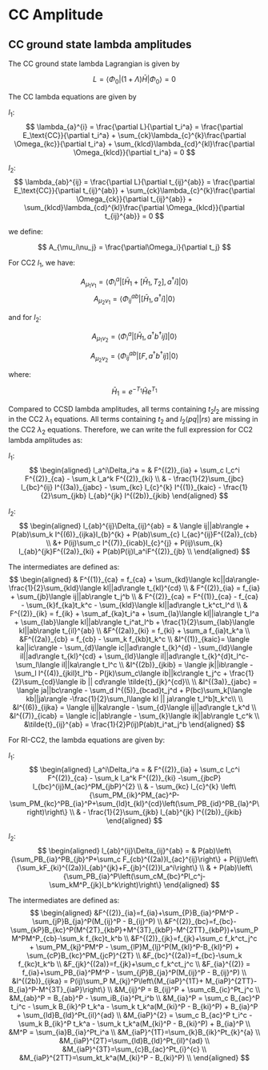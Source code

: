# CC Amplitude

## CC ground state lambda amplitudes

The CC ground state lambda Lagrangian is given by

$$
L = \langle \Phi_0|(1+\Lambda) \bar{H} | \Phi_0 \rangle = 0
$$

The CC lambda equations are given by

$l_1$:
$$
\lambda_{a}^{i} = \frac{\partial L}{\partial t_i^a} = \frac{\partial E_\text{CC}}{\partial t_i^a} + \sum_{ck}\lambda_{c}^{k}\frac{\partial \Omega_{kc}}{\partial t_i^a} + \sum_{klcd}\lambda_{cd}^{kl}\frac{\partial \Omega_{klcd}}{\partial t_i^a} = 0
$$

$l_2$:
$$
\lambda_{ab}^{ij} = \frac{\partial L}{\partial t_{ij}^{ab}} = \frac{\partial E_\text{CC}}{\partial t_{ij}^{ab}} + \sum_{ck}\lambda_{c}^{k}\frac{\partial \Omega_{ck}}{\partial t_{ij}^{ab}} + \sum_{klcd}\lambda_{cd}^{kl}\frac{\partial \Omega_{klcd}}{\partial t_{ij}^{ab}} = 0
$$

we define:

$$
A_{\mu_i\nu_j} = \frac{\partial\Omega_i}{\partial t_j}
$$

For CC2 $l_1$, we have:

$$
A_{\mu_1\nu_1} = \langle\Phi_i^a|[\bar{H}_1+[\bar{H}_1,T_2],a^\dagger i]|0\rangle
$$
$$
A_{\mu_2\nu_1} = \langle\Phi_{ij}^{ab}|[\bar{H}_1,a^\dagger i]|0\rangle
$$

and for $l_2$:

$$
A_{\mu_1\nu_2} = \langle\Phi_{i}^{a}|[\bar{H}_1,a^\dagger b^\dagger ij]|0\rangle
$$

$$
A_{\mu_2\nu_2} = \langle\Phi_{ij}^{ab}|[F,a^\dagger b^\dagger ij]|0\rangle
$$

where:

$$
\bar{H}_1 = e^{-T_1}\hat{H}e^{T_1}
$$

Compared to CCSD lambda amplitudes, all terms containing $t_2l_2$ are missing in the CC2 $\lambda_1$ equations. All terms containing $t_2$ and $l_2\langle pq||rs\rangle$ are missing in the CC2 $\lambda_2$ equations. Therefore, we can write the full expression for CC2 lambda amplitudes as:

$l_1$:
$$
\begin{aligned}
l_a^i\Delta_i^a = &
F^{(2)}_{ia} + \sum_c l_c^i F^{(2)}_{ca} - \sum_k l_a^k F^{(2)}_{ki}  \\
& - \frac{1}{2}\sum_{jbc} l_{bc}^{ij} I^{(3a)}_{jabc} - \sum_{kc} l_{c}^{k} I^{(1)}_{kaic} - \frac{1}{2}\sum_{jkb} l_{ab}^{jk} I^{(2b)}_{jkib}
\end{aligned}
$$

$l_2$:
$$
\begin{aligned}
l_{ab}^{ij}\Delta_{ij}^{ab} = &
\langle ij||ab\rangle + P(ab)\sum_k I^{(6)}_{ijka}l_{b}^{k} + P(ab)\sum_{c} l_{ac}^{ij}F^{(2a)}_{cb} \\
&+ P(ij)\sum_c I^{(7)}_{icab}l_{c}^{j} + P(ij)\sum_{k} l_{ab}^{jk}F^{(2a)}_{ki} + P(ab)P(ij)l_a^iF^{(2)}_{jb} \\
\end{aligned}
$$

The intermediates are defined as:
$$
\begin{aligned}
& F^{(1)}_{ca} = f_{ca} + \sum_{kd}\langle kc||da\rangle-\frac{1}{2}\sum_{kld}\langle kl||ad\rangle  t_{kl}^{cd}
\\
& F^{(2)}_{ia} = f_{ia} + \sum_{jb}\langle ij||ab\rangle t_j^b
\\
& F^{(2)}_{ca} = F^{(1)}_{ca} - f_{ca} - \sum_{k}f_{ka}t_k^c - \sum_{kld}\langle kl||ad\rangle t_k^ct_l^d
\\
& F^{(2)}_{ik} = f_{ik} + \sum_af_{ka}t_i^a + \sum_{la}\langle kl||ia\rangle t_l^a + \sum_{lab}\langle kl||ab\rangle t_i^at_l^b + \frac{1}{2}\sum_{lab}\langle kl||ab\rangle t_{il}^{ab}
\\
&F^{(2a)}_{ki} = f_{ki} + \sum_a f_{ia}t_k^a
\\
&F^{(2a)}_{cb} = f_{cb} - \sum_k f_{kb}t_k^c
\\
&I^{(1)}_{kaic}= \langle ka||ic\rangle - \sum_{d}\langle ic||ad\rangle t_{k}^{d} - \sum_{ld}\langle il||ad\rangle t_{kl}^{cd} + \sum_{ld}\langle il||ad\rangle t_{k}^{d}t_l^c-\sum_l\langle il||ka\rangle t_l^c
\\
&I^{(2b)}_{jkib} = \langle jk||ib\rangle - \sum_l I^{(4)}_{jkil}t_l^b - P(jk)\sum_c\langle ib||kc\rangle t_j^c + \frac{1}{2}\sum_{cd}\langle ib || cd\rangle \tilde{t}_{jk}^{cd}\\
\\
&I^{(3a)}_{jabc} = \langle ja||bc\rangle - \sum_d I^{(5)}_{bcad}t_j^d + P(bc)\sum_k[\langle kb||ja\rangle -\frac{1}{2}\sum_l\langle kl || ja\rangle t_l^b]t_k^c\\
\\
&I^{(6)}_{ijka} = \langle ij||ka\rangle - \sum_{d}\langle ij||ad\rangle t_k^d
\\
&I^{(7)}_{icab} = \langle ic||ab\rangle - \sum_{k}\langle ik||ab\rangle t_c^k
\\
&\tilde{t}_{ij}^{ab} = \frac{1}{2}P(ij)P(ab)t_i^at_j^b
\end{aligned}
$$

For RI-CC2, the lambda equations are given by:

$l_1$:
$$
\begin{aligned}
l_a^i\Delta_i^a = &
F^{(2)}_{ia} + \sum_c l_c^i F^{(2)}_{ca} - \sum_k l_a^k F^{(2)}_{ki} -\sum_{jbcP} l_{bc}^{ij}M_{ac}^PM_{jbP}^{2}
\\
& - \sum_{kc} l_{c}^{k} \left\{\sum_PM_{ik}^PM_{ac}^P-\sum_PM_{kc}^PB_{ia}^P+\sum_{ld}t_{kl}^{cd}\left(\sum_PB_{id}^PB_{la}^P\right)\right\}
\\
& - \frac{1}{2}\sum_{jkb} l_{ab}^{jk} I^{(2b)}_{jkib}
\end{aligned}
$$

$l_2$:
$$
\begin{aligned}
l_{ab}^{ij}\Delta_{ij}^{ab} = &
P(ab)\left\{\sum_PB_{ia}^PB_{jb}^P+\sum_c F_{cb}^{(2a)}l_{ac}^{ij}\right\} + P(ij)\left\{\sum_kF_{ki}^{(2a)}l_{ab}^{jk}+F_{jb}^{(2)}l_a^i\right\} \\
& + P(ab)\left\{\sum_PB_{ia}^P\left(\sum_cM_{bc}^Pl_c^j-\sum_kM^P_{jk}l_b^k\right)\right\}
\end{aligned}
$$

The intermediates are defined as:
$$
\begin{aligned}
&F^{(2)}_{ia}=f_{ia}+\sum_{P}B_{ia}^PM^P - \sum_{jP}B_{ja}^P(M_{ij}^P - B_{ij}^P)
\\
&F^{(2)}_{bc}=f_{bc}-\sum_{kP}B_{kc}^P(M^{2T}_{kbP}+M^{3T}_{kbP}-M^{2TT}_{kbP})+\sum_P M^PM^P_{cb}-\sum_k f_{kc}t_k^b
\\
&F^{(2)}_{jk}=f_{jk}+\sum_c f_k^ct_j^c + \sum_PM_{kj}^PM^P - \sum_{lP}M_{lj}^P(M_{kl}^P-B_{kl}^P) + \sum_{cP}B_{kc}^PM_{jcP}^{2T}
\\
&F_{bc}^{(2a)}=f_{bc}-\sum_k f_{kc}t_k^b
\\
&F_{jk}^{(2a)}=f_{jk}+\sum_c f_k^ct_j^c
\\
&F_{ia}^{(2)} = f_{ia}+\sum_PB_{ia}^PM^P - \sum_{jP}B_{ja}^P(M_{ij}^P - B_{ij}^P)
\\
&I^{(2b)}_{ijka} = P(ij)\sum_P M_{kj}^P\left\{M_{iaP}^{1T}+ M_{iaP}^{2TT}-B_{ia}^P-M^{3T}_{iaP}\right\}
\\
&M_{ij}^P = B_{ij}^P + \sum_cB_{ic}^Pt_j^c
\\
&M_{ab}^P = B_{ab}^P - \sum_iB_{ia}^Pt_i^b
\\
&M_{ia}^P = \sum_c B_{ac}^P t_i^c - \sum_k B_{ik}^P t_k^a - \sum_k t_k^a(M_{ki}^P - B_{ki}^P) + B_{ia}^P + \sum_{ld}B_{ld}^Pt_{il}^{ad}
\\
&M_{iaP}^{2} = \sum_c B_{ac}^P t_i^c - \sum_k B_{ik}^P t_k^a - \sum_k t_k^a(M_{ki}^P - B_{ki}^P) + B_{ia}^P 
\\
&M^P = \sum_{ia}B_{ia}^Pt_i^a
\\
&M_{iaP}^{1T}=\sum_{k}B_{ik}^Pt_{k}^{a}
\\
&M_{iaP}^{2T}=\sum_{ld}B_{ld}^Pt_{il}^{ad}
\\
&M_{iaP}^{3T}=\sum_{c}B_{ac}^Pt_{i}^{c}
\\
&M_{iaP}^{2TT}=\sum_kt_k^a(M_{ki}^P - B_{ki}^P)
\\
\end{aligned}
$$